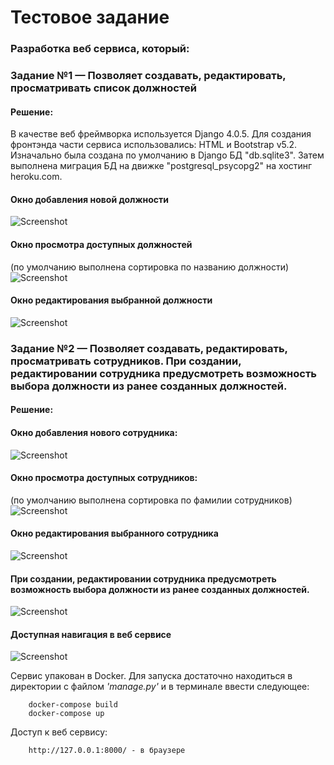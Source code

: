 # Тестовое задание
### Разработка веб сервиса, который:
### Задание №1 — Позволяет создавать, редактировать, просматривать список должностей
#### Решение:
В качестве веб фреймворка используется Django 4.0.5. Для создания фронтэнда части сервиса использовались: HTML и Bootstrap v5.2.
Изначально была создана по умолчанию в Django БД "db.sqlite3". Затем выполнена миграция БД на движке "postgresql_psycopg2" на хостинг heroku.com.
#### Окно добавления новой должности
![Screenshot](pic_1a.png)

#### Окно просмотра доступных должностей
(по умолчанию выполнена сортировка по названию должности)
![Screenshot](pic_2.png)

#### Окно редактирования выбранной должности
![Screenshot](pic_3.png)

### Задание №2 — Позволяет создавать, редактировать, просматривать сотрудников. При создании, редактировании сотрудника предусмотреть возможность выбора должности из ранее созданных должностей.
#### Решение:

#### Окно добавления нового сотрудника:
![Screenshot](pic_4.png)

#### Окно просмотра доступных сотрудников:
(по умолчанию выполнена сортировка по фамилии сотрудников)
![Screenshot](pic_5.png)

#### Окно редактирования выбранного сотрудника
![Screenshot](pic_6.png)

#### При создании, редактировании сотрудника предусмотреть возможность выбора должности из ранее созданных должностей.
![Screenshot](pic_7.png)

#### Доступная навигация в веб сервисе
![Screenshot](pic_8.PNG)

Сервис упакован в Docker. Для запуска достаточно находиться в директории с файлом _'manage.py'_ и в терминале ввести следующее:
```shell
    docker-compose build
    docker-compose up
```

Доступ к веб сервису:
```shell
    http://127.0.0.1:8000/ - в браузере
```
